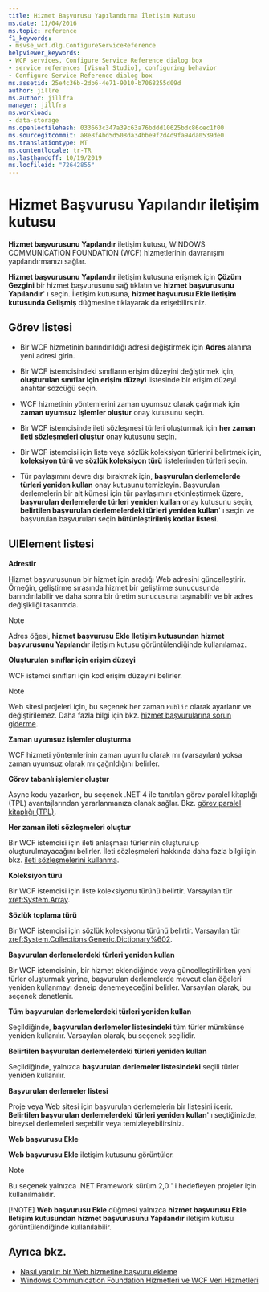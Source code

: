 ```yaml
---
title: Hizmet Başvurusu Yapılandırma İletişim Kutusu
ms.date: 11/04/2016
ms.topic: reference
f1_keywords:
- msvse_wcf.dlg.ConfigureServiceReference
helpviewer_keywords:
- WCF services, Configure Service Reference dialog box
- service references [Visual Studio], configuring behavior
- Configure Service Reference dialog box
ms.assetid: 25e4c36b-2db6-4e71-9010-b7068255d09d
author: jillre
ms.author: jillfra
manager: jillfra
ms.workload:
- data-storage
ms.openlocfilehash: 033663c347a39c63a76bddd10625bdc86cec1f00
ms.sourcegitcommit: a8e8f4bd5d508da34bbe9f2d4d9fa94da0539de0
ms.translationtype: MT
ms.contentlocale: tr-TR
ms.lasthandoff: 10/19/2019
ms.locfileid: "72642855"
---
```

# <a name="configure-service-reference-dialog-box"></a>Hizmet Başvurusu Yapılandır iletişim kutusu

**Hizmet başvurusunu Yapılandır** iletişim kutusu, WINDOWS COMMUNICATION FOUNDATION (WCF) hizmetlerinin davranışını yapılandırmanızı sağlar.

**Hizmet başvurusunu Yapılandır** iletişim kutusuna erişmek için **Çözüm Gezgini** bir hizmet başvurusunu sağ tıklatın ve **hizmet başvurusunu Yapılandır**' ı seçin. İletişim kutusuna, **hizmet başvurusu Ekle Iletişim kutusunda** **Gelişmiş** düğmesine tıklayarak da erişebilirsiniz.

## <a name="task-list"></a>Görev listesi

- Bir WCF hizmetinin barındırıldığı adresi değiştirmek için **Adres** alanına yeni adresi girin.

- Bir WCF istemcisindeki sınıfların erişim düzeyini değiştirmek için, **oluşturulan sınıflar Için erişim düzeyi** listesinde bir erişim düzeyi anahtar sözcüğü seçin.

- WCF hizmetinin yöntemlerini zaman uyumsuz olarak çağırmak için **zaman uyumsuz Işlemler oluştur** onay kutusunu seçin.

- Bir WCF istemcisinde ileti sözleşmesi türleri oluşturmak için **her zaman ileti sözleşmeleri oluştur** onay kutusunu seçin.

- Bir WCF istemcisi için liste veya sözlük koleksiyon türlerini belirtmek için, **koleksiyon türü** ve **sözlük koleksiyon türü** listelerinden türleri seçin.

- Tür paylaşımını devre dışı bırakmak için, **başvurulan derlemelerde türleri yeniden kullan** onay kutusunu temizleyin. Başvurulan derlemelerin bir alt kümesi için tür paylaşımını etkinleştirmek üzere, **başvurulan derlemelerde türleri yeniden kullan** onay kutusunu seçin, **belirtilen başvurulan derlemelerdeki türleri yeniden kullan**' ı seçin ve başvurulan başvuruları seçin  **bütünleştirilmiş kodlar listesi**.

## <a name="uielement-list"></a>UIElement listesi

**Adrestir**

Hizmet başvurusunun bir hizmet için aradığı Web adresini güncelleştirir. Örneğin, geliştirme sırasında hizmet bir geliştirme sunucusunda barındırılabilir ve daha sonra bir üretim sunucusuna taşınabilir ve bir adres değişikliği tasarımda.

> [!NOTE]
> Adres öğesi, **hizmet başvurusu Ekle Iletişim kutusundan** **hizmet başvurusunu Yapılandır** iletişim kutusu görüntülendiğinde kullanılamaz.

**Oluşturulan sınıflar için erişim düzeyi**

WCF istemci sınıfları için kod erişim düzeyini belirler.

> [!NOTE]
> Web sitesi projeleri için, bu seçenek her zaman `Public` olarak ayarlanır ve değiştirilemez. Daha fazla bilgi için bkz. [hizmet başvurularına sorun giderme](../data-tools/troubleshooting-service-references.md).

**Zaman uyumsuz işlemler oluşturma**

WCF hizmeti yöntemlerinin zaman uyumlu olarak mı (varsayılan) yoksa zaman uyumsuz olarak mı çağrıldığını belirler.

**Görev tabanlı işlemler oluştur**

Async kodu yazarken, bu seçenek .NET 4 ile tanıtılan görev paralel kitaplığı (TPL) avantajlarından yararlanmanıza olanak sağlar. Bkz. [görev paralel kitaplığı (TPL)](/dotnet/standard/parallel-programming/task-parallel-library-tpl).

**Her zaman ileti sözleşmeleri oluştur**

Bir WCF istemcisi için ileti anlaşması türlerinin oluşturulup oluşturulmayacağını belirler. İleti sözleşmeleri hakkında daha fazla bilgi için bkz. [ileti sözleşmelerini kullanma](/dotnet/framework/wcf/feature-details/using-message-contracts).

**Koleksiyon türü**

Bir WCF istemcisi için liste koleksiyonu türünü belirtir. Varsayılan tür <xref:System.Array>.

**Sözlük toplama türü**

Bir WCF istemcisi için sözlük koleksiyonu türünü belirtir. Varsayılan tür <xref:System.Collections.Generic.Dictionary%602>.

**Başvurulan derlemelerdeki türleri yeniden kullan**

Bir WCF istemcisinin, bir hizmet eklendiğinde veya güncelleştirilirken yeni türler oluşturmak yerine, başvurulan derlemelerde mevcut olan öğeleri yeniden kullanmayı deneip denemeyeceğini belirler. Varsayılan olarak, bu seçenek denetlenir.

**Tüm başvurulan derlemelerdeki türleri yeniden kullan**

Seçildiğinde, **başvurulan derlemeler listesindeki** tüm türler mümkünse yeniden kullanılır. Varsayılan olarak, bu seçenek seçilidir.

**Belirtilen başvurulan derlemelerdeki türleri yeniden kullan**

Seçildiğinde, yalnızca **başvurulan derlemeler listesindeki** seçili türler yeniden kullanılır.

**Başvurulan derlemeler listesi**

Proje veya Web sitesi için başvurulan derlemelerin bir listesini içerir. **Belirtilen başvurulan derlemelerdeki türleri yeniden kullan**' ı seçtiğinizde, bireysel derlemeleri seçebilir veya temizleyebilirsiniz.

**Web başvurusu Ekle**

**Web başvurusu Ekle** iletişim kutusunu görüntüler.

> [!NOTE]
> Bu seçenek yalnızca .NET Framework sürüm 2,0 ' i hedefleyen projeler için kullanılmalıdır.
>
> [!NOTE]
> **Web başvurusu Ekle** düğmesi yalnızca **hizmet başvurusu Ekle Iletişim kutusundan** **hizmet başvurusunu Yapılandır** iletişim kutusu görüntülendiğinde kullanılabilir.

## <a name="see-also"></a>Ayrıca bkz.

- [Nasıl yapılır: bir Web hizmetine başvuru ekleme](how-to-add-update-or-remove-a-wcf-data-service-reference.md)
- [Windows Communication Foundation Hizmetleri ve WCF Veri Hizmetleri](../data-tools/configure-service-reference-dialog-box.md)